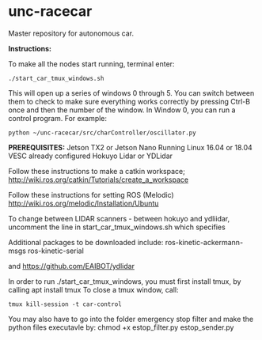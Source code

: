 # unc-racecar

Master repository for autonomous car.

**Instructions:**

To make all the nodes start running, terminal enter:
```
./start_car_tmux_windows.sh
```
This will open up a series of windows 0 through 5. You can switch between them to check to make sure everything works correctly by pressing Ctrl-B once and then the number of the window. 
In Window 0, you can run a control program. For example:
```
python ~/unc-racecar/src/charController/oscillator.py
```


**PREREQUISITES:**
Jetson TX2 or Jetson Nano
Running Linux 16.04 or 18.04
VESC already configured
Hokuyo Lidar or YDLidar


Follow these instructions to make a catkin workspace;
http://wiki.ros.org/catkin/Tutorials/create_a_workspace

Follow these instructions for setting ROS (Melodic)
http://wiki.ros.org/melodic/Installation/Ubuntu

To change between LIDAR scanners - between hokuyo and ydliidar, uncomment the line in start_car_tmux_windows.sh which specifies

Additional packages to be downloaded include:
ros-kinetic-ackermann-msgs
ros-kinetic-serial

and https://github.com/EAIBOT/ydlidar

In order to run ./start_car_tmux_windows, you must first install tmux, by calling apt install tmux
To close a tmux window, call:

```
tmux kill-session -t car-control
```

You may also have to go into the folder emergency stop filter and make the python files executavle by:
chmod +x estop_filter.py estop_sender.py
